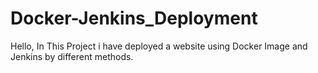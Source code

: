 # Docker-Jenkins_Deployment
Hello, In This Project i have deployed a website using Docker Image and Jenkins by different methods.
